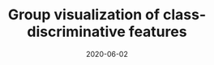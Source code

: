 ---
title: "Group visualization of class-discriminative features"
collection: publications
permalink: /publication/2020-group-vis
date: 2020-06-02
venue: 'Neural Networks'
# paperurl: '/files/pdf/research/Turning the Lights on.pdf'
link: 'https://www.sciencedirect.com/science/article/pii/S0893608020301969'
github: 'https://github.com/GlowingHorse/Class-Discriminative-Vis'
code: 'https://zenodo.org/badge/latestdoi/236292675'
zenodo: 'https://zenodo.org/badge/236292675.svg'
researchButton: 'https://shirui-homepage.com/research/group-vis/'
citation: 'Rui Shi<sup>1</sup>, <a href="https://li-tianxing.github.io/">Tianxing Li</a><sup>1</sup>, <a href="http://www.graco.c.u-tokyo.ac.jp/yama-lab/index.php">Yasushi Yamaguchi</a>. <i>Neural Networks</i>, 2020, 129: 75-90.'
---